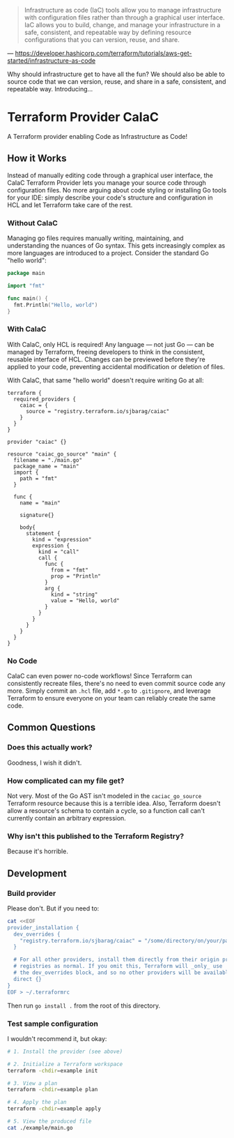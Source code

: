 > Infrastructure as code (IaC) tools allow you to manage infrastructure with
> configuration files rather than through a graphical user interface. IaC
> allows you to build, change, and manage your infrastructure in a safe,
> consistent, and repeatable way by defining resource configurations that you
> can version, reuse, and share.

— https://developer.hashicorp.com/terraform/tutorials/aws-get-started/infrastructure-as-code

Why should infrastructure get to have all the fun? We should also be able to
source code that we can version, reuse, and share in a safe, consistent, and
repeatable way. Introducing…

# Terraform Provider CaIaC
A Terraform provider enabling Code as Infrastructure as Code!

## How it Works
Instead of manually editing code through a graphical user interface, the CaIaC
Terraform Provider lets you manage your source code through configuration
files. No more arguing about code styling or installing Go tools for your
IDE: simply describe your code's structure and configuration in HCL and let
Terraform take care of the rest.

### Without CaIaC
Managing go files requires manually writing, maintaining, and understanding the
nuances of Go syntax. This gets increasingly complex as more languages are
introduced to a project. Consider the standard Go "hello world":

```go
package main

import "fmt"

func main() {
  fmt.Println("Hello, world")
}
```

### With CaIaC
With CaIaC, only HCL is required! Any language — not just Go — can be managed
by Terraform, freeing developers to think in the consistent, reusable interface
of HCL. Changes can be previewed before they're applied to your code,
preventing accidental modification or deletion of files.

With CaIaC, that same "hello world" doesn't require writing Go at all:

```hcl
terraform {
  required_providers {
    caiac = {
      source = "registry.terraform.io/sjbarag/caiac"
    }
  }
}

provider "caiac" {}

resource "caiac_go_source" "main" {
  filename = "./main.go"
  package_name = "main"
  import {
    path = "fmt"
  }

  func {
    name = "main"

    signature{}

    body{
      statement {
        kind = "expression"
        expression {
          kind = "call"
          call {
            func {
              from = "fmt"
              prop = "Println"
            }
            arg {
              kind = "string"
              value = "Hello, world"
            }
          }
        }
      }
    }
  }
}
```

### No Code
CaIaC can even power no-code workflows! Since Terraform can consistently
recreate files, there's no need to even commit source code any more. Simply
commit an `.hcl` file, add `*.go` to `.gitignore`, and leverage Terraform to
ensure everyone on your team can reliably create the same code.

## Common Questions
### Does this actually work?
Goodness, I wish it didn't.

### How complicated can my file get?
Not very. Most of the Go AST isn't modeled in the `caciac_go_source` Terraform
resource because this is a terrible idea. Also, Terraform doesn't allow a
resource's schema to contain a cycle, so a function call can't currently
contain an arbitrary expression.

### Why isn't this published to the Terraform Registry?
Because it's horrible.

## Development
### Build provider
Please don't. But if you need to:

```sh
cat <<EOF
provider_installation {
  dev_overrides {
    "registry.terraform.io/sjbarag/caiac" = "/some/directory/on/your/path"
  }

  # For all other providers, install them directly from their origin provider
  # registries as normal. If you omit this, Terraform will _only_ use
  # the dev_overrides block, and so no other providers will be available.
  direct {}
}
EOF > ~/.terraformrc
```

Then run `go install .` from the root of this directory.

### Test sample configuration
I wouldn't recommend it, but okay:

```sh
# 1. Install the provider (see above)

# 2. Initialize a Terraform workspace
terraform -chdir=example init

# 3. View a plan
terraform -chdir=example plan

# 4. Apply the plan
terraform -chdir=example apply

# 5. View the produced file
cat ./example/main.go
```
